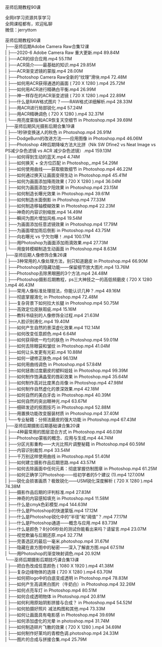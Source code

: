 巫师后期教程90课

全网it学习资源共享学习<br>全网课程都有，欢迎私聊<br>微信：jerryttom<br>

巫师后期教程90课<br> ├──巫师后期Adobe Camera Raw合集12课<br> | ├──2020-6 Adobe Camera Raw 重大更新.mp4 89.84M<br> | ├──ACR的综合应用.mp4 55.11M<br> | ├──ACR简介——最基础的知识.mp4 29.85M<br> | ├──ACR渐变滤镜的蒙版.mp4 28.00M<br> | ├──Photoshop Camera Raw全新的“纹理”滑块.mp4 72.48M<br> | ├──如何用ACR获得通透的画面 ( 720 X 1280 ).mp4 25.72M<br> | ├──如何用ACR进行精确白平衡.mp4 26.99M<br> | ├──神一样存在的ACR渐变滤镜 ( 720 X 1280 ).mp4 22.89M<br> | ├──什么是RAW格式图片？——RAW格式详细解析.mp4 28.33M<br> | ├──用ACR进行局部锐化.mp4 57.24M<br> | ├──用ACR精确调色 ( 720 X 1280 ).mp4 32.37M<br> | └──用亮度蒙版和ACR恢复天空细节 in Photoshop.mp4 39.69M<br> ├──巫师后期风光摄影后期合集19课<br> | ├──1秒钟变换迷人的秋色 in Photoshop.mp4 26.91M<br> | ├──DodgeBurn的改进方法——应用图像 in Photoshop.mp4 46.06M<br> | ├──Photoshop 4种后期降噪方法大比拼（Nik SW Dfine2 vs Neat Image vs PS减少杂色滤镜 vs ACR 减少杂色滤镜）.mp4 159.13M<br> | ├──如何得到生动的蓝天.mp4 4.74M<br> | ├──如何换天 + 全方位匹配 in Photoshop_.mp4 54.29M<br> | ├──如何使用曲线——获取极致细节 in Photoshop.mp4 46.22M<br> | ├──如何通过换天让画面变得生动 in Photoshop.mp4 45.41M<br> | ├──如何为画面添加降雨效果 ( 720 X 1280 ).mp4 36.04M<br> | ├──如何为画面添加夕阳效果 in Photoshop.mp4 23.15M<br> | ├──如何制造长曝光效果 in Photoshop.mp4 39.61M<br> | ├──如何制造水面倒影 in Photoshop.mp4 77.33M<br> | ├──如何制造移轴模糊效果 in Photoshop.mp4 22.23M<br> | ├──神奇的内容识别缩放.mp4 14.49M<br> | ├──瞬间为图片增加风格.mp4 19.54M<br> | ├──为画面添加任意滤镜效果 in Photoshop.mp4 17.79M<br> | ├──为画面增加雨后倒影 in Photoshop.mp4 43.75M<br> | ├──向右曝光 vs 宁欠勿曝！.mp4 100.17M<br> | ├──用Photoshop为画面添加雨滴效果.mp4 27.73M<br> | └──用旋转模糊制造生动画面 in Photoshop.mp4 8.63M<br> ├──巫师后期人像修饰合集26课<br> | ├──3种常用的人像处理方法，别只知道磨皮 in Photoshop.mp4 66.90M<br> | ├──Photoshop的隐藏功能——保留细节放大图片.mp4 13.76M<br> | ├──Photoshop去除黑眼圈的3个方法.mp4 24.48M<br> | ├──Photoshop摄影后期教程，ps三大神技之一的高低频磨皮 ( 720 X 1280 ).mp4 46.43M<br> | ├──常用人像标准处理技法，你能认识几种？.mp4 49.16M<br> | ├──彻底掌握液化 in Photoshop.mp4 72.48M<br> | ├──复杂背景下如何拉大长腿 in Photoshop.mp4 50.75M<br> | ├──高效定位皮肤瑕疵.mp4 15.16M<br> | ├──教科书级别的人像修饰全过程.mp4 21.63M<br> | ├──人脸识别液化.mp4 19.40M<br> | ├──如何产生自然的景深虚化效果.mp4 112.14M<br> | ├──如何改变任意颜色.mp4 6.64M<br> | ├──如何获得统一均匀的肤色 in Photoshop.mp4 59.01M<br> | ├──如何去除眼袋和皱纹 in Photoshop.mp4 41.04M<br> | ├──如何让头发更有光彩.mp4 10.88M<br> | ├──如何一键修正肤色.mp4 96.13M<br> | ├──如何用曲线调色 in Photoshop.mp4 57.84M<br> | ├──如何拯救过度磨皮的塑料娃娃 in Photoshop.mp4 99.39M<br> | ├──如何制作饱满晶莹的唇彩效果 in Photoshop.mp4 35.64M<br> | ├──如何制作高对比度黑白肖像 in Photoshop.mp4 47.98M<br> | ├──如何制作自然虚化的景深效果.mp4 42.18M<br> | ├──如何自然的美白牙齿 in Photoshop.mp4 40.39M<br> | ├──如何自然的突出眼神光.mp4 63.67M<br> | ├──细碎发迹的抠图技巧 in Photoshop.mp4 52.88M<br> | ├──用置换功能改变服装材质 in Photoshop.mp4 37.40M<br> | └──专业秘籍：分频法磨皮的强大功能 in Photoshop.mp4 67.43M<br> ├──巫师后期摄影后期基础课合集20课<br> | ├──4种最常用的图层混合方式 in Photoshop.mp4 46.03M<br> | ├──Photoshop蒙板的概念、应用与生成.mp4 44.74M<br> | ├──分区光影重构——大光比照片调整秘籍 in Photoshop.mp4 60.59M<br> | ├──内容识别裁剪.mp4 33.54M<br> | ├──千万别这样使用曲线 in Photoshop.mp4 51.40M<br> | ├──如何建立摄影作品后期思路.mp4 43.57M<br> | ├──如何去除画面中任何元素：彻底掌握仿制图章 in Photoshop.mp4 61.25M<br> | ├──如何正确学习Photoshop——给初学者的5个建议 (1).mp4 127.00M<br> | ├──锐化会损害画质？极致锐化——USM锐化深度解析 ( 720 X 1280 ).mp4 74.38M<br> | ├──摄影作品后期的评判标准.mp4 27.83M<br> | ├──神奇的内容感知填充 in Photoshop.mp4 11.58M<br> | ├──什么是cmyk色彩模型.mp4 144.63M<br> | ├──什么是Photoshop的快速蒙版.mp4 17.12M<br> | ├──什么是Photoshop锐化中的“半径”和“阈值”？.mp4 77.17M<br> | ├──什么是Photoshop通道——概念与应用.mp4 83.73M<br> | ├──什么是颜色？8分06秒处的测试你能看出来吗？请留言.mp4 23.07M<br> | ├──视觉欺骗与后期还原.mp4 32.77M<br> | ├──完善选区的最后一毫米.photoshop.mp4 31.67M<br> | ├──隐藏在直方图中的秘密——深入了解直方图.mp4 67.51M<br> | └──用Photoshop的渐变映射调色.mp4 20.92M<br> └──巫师后期摄影后期技巧课合集13课<br> | ├──把白色改成任意颜色 ( 1080 X 1920 ).mp4 41.38M<br> | ├──复杂边缘物体的选择 ( 720 X 1280 ).mp4 63.70M<br> | ├──如何把logo中的白底变成透明 in Photoshop.mp4 78.83M<br> | ├──如何产生高调黑白图片（牛奶白）in Photoshop.mp4 32.26M<br> | ├──如何点亮车灯 in Photoshop.mp4 80.51M<br> | ├──如何合成透明物体 in Photoshop.mp4 20.81M<br> | ├──如何利用原始阴影拼接与合成？ in Photoshop.mp4 54.52M<br> | ├──如何拍摄好照片 减法构图和其他.mp4 73.33M<br> | ├──如何让画面具有电影感 in Photoshop.mp4 39.69M<br> | ├──如何添加虚化的光晕 in photoshop.mp4 31.74M<br> | ├──如何制造碎片飞散的效果 ( 720 X 1280 ).mp4 34.69M<br> | ├──如何制作好莱坞的青橙色调.photoshop.mp4 24.33M<br> | └──图片的合成与拼接合集.mp4 25.79M